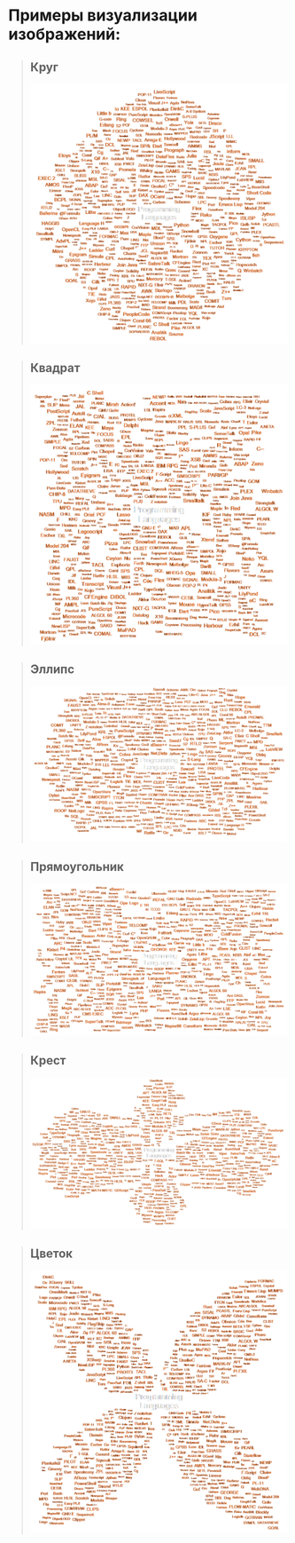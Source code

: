 # Примеры визуализации изображений:

> ## Круг
> ![Circle](VisualizationExamplesImages\Circle.png)

> ## Квадрат
> ![Square](VisualizationExamplesImages\Square.png)

> ## Эллипс
> ![Ellipse](VisualizationExamplesImages\Ellipse.png)

> ## Прямоугольник
> ![Rectangle](VisualizationExamplesImages\Rectangle.png)

> ## Крест
> ![Cross](VisualizationExamplesImages\Cross.png)

> ## Цветок
> ![Flower](VisualizationExamplesImages\Flower.png)